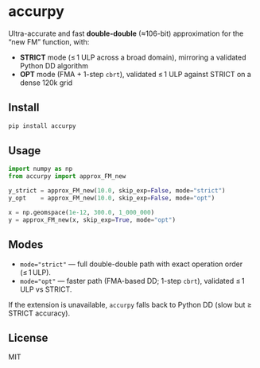 # accurpy

Ultra-accurate and fast **double-double** (≈106-bit) approximation for the “new FM” function, with:

- **STRICT** mode (≤ 1 ULP across a broad domain), mirroring a validated Python DD algorithm
- **OPT** mode (FMA + 1-step `cbrt`), validated ≤ 1 ULP against STRICT on a dense 120k grid

## Install
```bash
pip install accurpy
```

## Usage
```python
import numpy as np
from accurpy import approx_FM_new

y_strict = approx_FM_new(10.0, skip_exp=False, mode="strict")
y_opt    = approx_FM_new(10.0, skip_exp=False, mode="opt")

x = np.geomspace(1e-12, 300.0, 1_000_000)
y = approx_FM_new(x, skip_exp=True, mode="opt")
```

## Modes
- `mode="strict"` — full double-double path with exact operation order (≤ 1 ULP).
- `mode="opt"` — faster path (FMA-based DD; 1-step `cbrt`), validated ≤ 1 ULP vs STRICT.

If the extension is unavailable, `accurpy` falls back to Python DD (slow but ≥ STRICT accuracy).

## License
MIT
